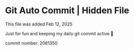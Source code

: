 # Git Auto Commit | Hidden File

This file was added Feb 12, 2025

Just for fun and keeping my daily git commit active 🤪

commit number: 2081350
